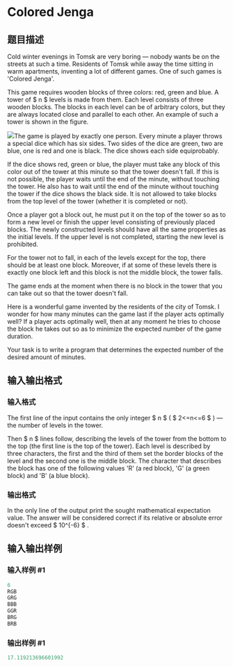 # Colored Jenga

## 题目描述

Cold winter evenings in Tomsk are very boring — nobody wants be on the streets at such a time. Residents of Tomsk while away the time sitting in warm apartments, inventing a lot of different games. One of such games is 'Colored Jenga'.

This game requires wooden blocks of three colors: red, green and blue. A tower of $ n $ levels is made from them. Each level consists of three wooden blocks. The blocks in each level can be of arbitrary colors, but they are always located close and parallel to each other. An example of such a tower is shown in the figure.

![](https://cdn.luogu.com.cn/upload/vjudge_pic/CF424E/5bfa10b7ff0cc446ecac2856516e57c041e0fdb2.png)The game is played by exactly one person. Every minute a player throws a special dice which has six sides. Two sides of the dice are green, two are blue, one is red and one is black. The dice shows each side equiprobably.

If the dice shows red, green or blue, the player must take any block of this color out of the tower at this minute so that the tower doesn't fall. If this is not possible, the player waits until the end of the minute, without touching the tower. He also has to wait until the end of the minute without touching the tower if the dice shows the black side. It is not allowed to take blocks from the top level of the tower (whether it is completed or not).

Once a player got a block out, he must put it on the top of the tower so as to form a new level or finish the upper level consisting of previously placed blocks. The newly constructed levels should have all the same properties as the initial levels. If the upper level is not completed, starting the new level is prohibited.

For the tower not to fall, in each of the levels except for the top, there should be at least one block. Moreover, if at some of these levels there is exactly one block left and this block is not the middle block, the tower falls.

The game ends at the moment when there is no block in the tower that you can take out so that the tower doesn't fall.

Here is a wonderful game invented by the residents of the city of Tomsk. I wonder for how many minutes can the game last if the player acts optimally well? If a player acts optimally well, then at any moment he tries to choose the block he takes out so as to minimize the expected number of the game duration.

Your task is to write a program that determines the expected number of the desired amount of minutes.

## 输入输出格式

### 输入格式

The first line of the input contains the only integer $ n $ ( $ 2<=n<=6 $ ) — the number of levels in the tower.

Then $ n $ lines follow, describing the levels of the tower from the bottom to the top (the first line is the top of the tower). Each level is described by three characters, the first and the third of them set the border blocks of the level and the second one is the middle block. The character that describes the block has one of the following values 'R' (a red block), 'G' (a green block) and 'B' (a blue block).

### 输出格式

In the only line of the output print the sought mathematical expectation value. The answer will be considered correct if its relative or absolute error doesn't exceed $ 10^{-6} $ .

## 输入输出样例

### 输入样例 #1

```cpp
6
RGB
GRG
BBB
GGR
BRG
BRB

```
### 输出样例 #1

```cpp
17.119213696601992

```
